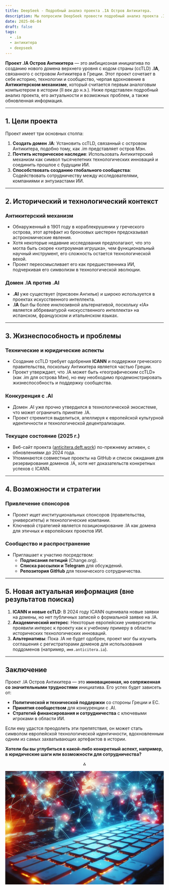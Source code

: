 ```yaml
---
title: DeepSeek - Подробный анализ проекта .IA Остров Антикитера.
description: Мы попросили DeepSeek провести подробный анализ проекта .IA Остров Антикитера.
date: 2025-06-04
draft: false
tags:
  - .ia
  - антикитера
  - deepseek
---
```


**Проект .IA Остров Антикитера** — это амбициозная инициатива по созданию нового домена верхнего уровня с кодом страны (ccTLD) **.IA**, связанного с островом Антикитера в Греции. Этот проект сочетает в себе историю, технологии и сообщество, черпая вдохновение в **Антикитерском механизме**, который считается первым аналоговым компьютером в истории (II век до н.э.). Ниже представлен подробный анализ проекта, его актуальности и возможных проблем, а также обновленная информация.

---

## **1. Цели проекта**
Проект имеет три основных столпа:
1. **Создать домен .IA**: Установить ccTLD, связанный с островом Антикитера, подобно тому, как .im представляет остров Мэн.
2. **Почтить историческое наследие**: Использовать Антикитерский механизм как символ тысячелетних технологических инноваций и соединить прошлое с будущим ИИ.
3. **Способствовать созданию глобального сообщества**: Содействовать сотрудничеству между исследователями, компаниями и энтузиастами ИИ.

---

## **2. Исторический и технологический контекст**
### **Антикитерский механизм**
- Обнаруженный в 1901 году в кораблекрушении у греческого острова, этот артефакт из бронзовых шестерен предсказывал астрономические явления.
- Хотя некоторые недавние исследования предполагают, что это могла быть скорее «хитроумная игрушка», чем функциональный научный инструмент, его сложность остается технологической вехой.
- Проект переосмысливает его как предшественника ИИ, подчеркивая его символизм в технологической эволюции.

### **Домен .IA против .AI**
- **.AI** уже существует (присвоен Ангилье) и широко используется в проектах искусственного интеллекта.
- **.IA** был бы более инклюзивной альтернативой, поскольку «IA» является аббревиатурой «искусственного интеллекта» на испанском, французском и итальянском языках.

---

## **3. Жизнеспособность и проблемы**
### **Технические и юридические аспекты**
- Создание ccTLD требует одобрения **ICANN** и поддержки греческого правительства, поскольку Антикитера является частью Греции.
- Проект утверждает, что .IA может быть «географическим ccTLD» (как .im для острова Мэн), но ему необходимо продемонстрировать жизнеспособность и поддержку сообщества.

### **Конкуренция с .AI**
- Домен .AI уже прочно утвердился в технологической экосистеме, что может ограничить принятие .IA.
- Проект стремится выделиться, апеллируя к европейской культурной идентичности и технологической децентрализации.

### **Текущее состояние (2025 г.)**
- Веб-сайт проекта ([anticitera.deft.work](https://anticitera.deft.work)) по-прежнему активен, с обновлениями до 2024 года.
- Упоминаются совместные проекты на GitHub и список ожидания для резервирования доменов .IA, хотя нет доказательств конкретных успехов с ICANN.

---

## **4. Возможности и стратегии**
### **Привлечение спонсоров**
- Проект ищет институциональных спонсоров (правительства, университеты) и технологические компании.
- Ключевой стратегией является позиционирование .IA как домена для этичных и европейских проектов ИИ.

### **Сообщество и распространение**
- Приглашает к участию посредством:
  - **Подписания петиций** (Change.org).
  - **Списка рассылки и Telegram** для обсуждений.
  - **Репозитория GitHub** для технического сотрудничества.

---

## **5. Новая актуальная информация (вне результатов поиска)**
1. **ICANN и новые ccTLD**: В 2024 году ICANN оценивала новые заявки на домены, но нет публичных записей о формальной заявке на .IA.
2. **Академический интерес**: Некоторые европейские университеты проявили интерес к проекту как к учебному примеру в области исторических технологических инноваций.
3. **Альтернативы**: Пока .IA не будет одобрен, проект мог бы изучить соглашения с регистраторами доменов для использования поддоменов (например, `имя.anticitera.ia`).

---

## **Заключение**
Проект .IA Остров Антикитера — это **инновационная, но сопряженная со значительными трудностями** инициатива. Его успех будет зависеть от:
- **Политической и технической поддержки** со стороны Греции и ЕС.
- **Принятия сообществом** для конкуренции с .AI.
- **Стратегий финансирования и сотрудничества** с ключевыми игроками в области ИИ.

Если ему удастся преодолеть эти препятствия, он может стать символом европейской технологической идентичности, вдохновленным одним из самых захватывающих артефактов в истории.

**Хотели бы вы углубиться в какой-либо конкретный аспект, например, в юридические шаги или возможности для сотрудничества?**

<div style="text-align: center">⁂</div>

![Клавиатура компьютера с красной подсветкой, на фоне которой изображена карта мира с соединенными разноцветными узлами.](/img/TecladoyPaises.webp)